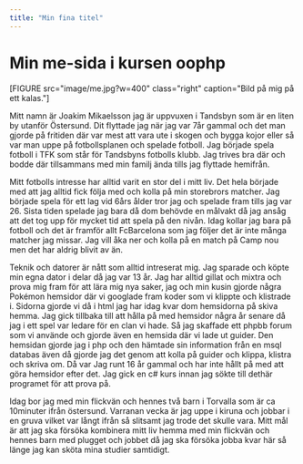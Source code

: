 ```yaml
---
title: "Min fina titel"
---
```

Min me-sida i kursen oophp
=========================


[FIGURE src="image/me.jpg?w=400" class="right" caption="Bild på mig på ett kalas."]

Mitt namn är Joakim Mikaelsson jag är uppvuxen i Tandsbyn som är en liten by utanför Östersund. Dit flyttade jag när jag var 7år gammal och det man gjorde på fritiden där var mest att vara ute i skogen och bygga kojor eller så var man uppe på fotbollsplanen och spelade fotboll. Jag började spela fotboll i TFK som står för Tandsbyns fotbolls klubb. Jag trives bra där och bodde där tillsammans med min familj ända tills jag flyttade hemifrån.

Mitt fotbolls intresse har alltid varit en stor del i mitt liv. Det hela började med att jag alltid fick följa med och kolla på min storebrors matcher. Jag började spela för ett lag vid 6års ålder tror jag och spelade fram tills jag var 26. Sista tiden spelade jag bara då dom behövde en målvakt då jag ansåg att det tog upp för mycket tid att spela på den nivån. Idag kollar jag bara på fotboll och det är framför allt FcBarcelona som jag följer det är inte många matcher jag missar. Jag vill åka ner och kolla på en match på Camp nou men det har aldrig blivit av än.

Teknik och datorer är nått som alltid intreserat mig. Jag sparade och köpte min egna dator i delar då jag var 13 år. Jag har alltid gillat och mixtra och prova mig fram för att lära mig nya saker, jag och min kusin gjorde några Pokémon hemsidor där vi googlade fram koder som vi klippte och klistrade i. Sidorna gjorde vi då i html jag har idag kvar dom hemsidorna på skiva hemma. Jag gick tillbaka till att hålla på med hemsidor några år senare då jag i ett spel var ledare för en clan vi hade. Så jag skaffade ett phpbb forum som vi använde och gjorde även en hemsida där vi lade ut guider. Den hemsidan gjorde jag i php och den hämtade sin information från en msql databas även då gjorde jag det genom att kolla på guider och klippa, klistra och skriva om. Då var Jag runt 16 år gammal och har inte hållt på med att göra hemsidor efter det. Jag gick en c# kurs innan jag sökte till dethär programet för att prova på.

Idag bor jag med min flickvän och hennes två barn i Torvalla som är ca 10minuter ifrån östersund. Varranan vecka är jag uppe i kiruna och jobbar i en gruva vilket var långt ifrån så slitsamt jag trode det skulle vara. Mitt mål är att jag ska försöka kombinera mitt liv hemma med min flickvän och hennes barn med plugget och jobbet då jag ska försöka jobba kvar här så länge jag kan sköta mina studier samtidigt.

